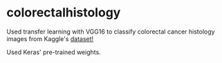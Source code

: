 # colorectalhistology

Used transfer learning with VGG16 to classify colorectal cancer histology images from Kaggle's [dataset!](https://www.kaggle.com/kmader/colorectal-histology-mnist)

Used Keras' pre-trained weights. 
